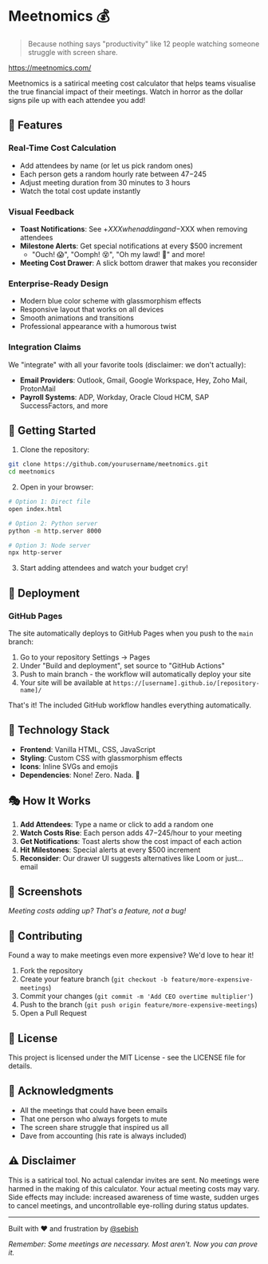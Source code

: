 # Meetnomics 💰

> Because nothing says "productivity" like 12 people watching someone struggle with screen share.

https://meetnomics.com/

Meetnomics is a satirical meeting cost calculator that helps teams visualise the true financial impact of their meetings. Watch in horror as the dollar signs pile up with each attendee you add!

## 🎯 Features

### Real-Time Cost Calculation
- Add attendees by name (or let us pick random ones)
- Each person gets a random hourly rate between $47-$245
- Adjust meeting duration from 30 minutes to 3 hours
- Watch the total cost update instantly

### Visual Feedback
- **Toast Notifications**: See +$XXX when adding and -$XXX when removing attendees
- **Milestone Alerts**: Get special notifications at every $500 increment
  - "Ouch! 😱", "Oomph! 😵", "Oh my lawd! 🤯" and more!
- **Meeting Cost Drawer**: A slick bottom drawer that makes you reconsider

### Enterprise-Ready Design
- Modern blue color scheme with glassmorphism effects
- Responsive layout that works on all devices
- Smooth animations and transitions
- Professional appearance with a humorous twist

### Integration Claims
We "integrate" with all your favorite tools (disclaimer: we don't actually):
- **Email Providers**: Outlook, Gmail, Google Workspace, Hey, Zoho Mail, ProtonMail
- **Payroll Systems**: ADP, Workday, Oracle Cloud HCM, SAP SuccessFactors, and more

## 🚀 Getting Started

1. Clone the repository:
```bash
git clone https://github.com/yourusername/meetnomics.git
cd meetnomics
```

2. Open in your browser:
```bash
# Option 1: Direct file
open index.html

# Option 2: Python server
python -m http.server 8000

# Option 3: Node server
npx http-server
```

3. Start adding attendees and watch your budget cry!

## 🚀 Deployment

### GitHub Pages

The site automatically deploys to GitHub Pages when you push to the `main` branch:

1. Go to your repository Settings → Pages
2. Under "Build and deployment", set source to "GitHub Actions"
3. Push to main branch - the workflow will automatically deploy your site
4. Your site will be available at `https://[username].github.io/[repository-name]/`

That's it! The included GitHub workflow handles everything automatically.

## 🎨 Technology Stack

- **Frontend**: Vanilla HTML, CSS, JavaScript
- **Styling**: Custom CSS with glassmorphism effects
- **Icons**: Inline SVGs and emojis
- **Dependencies**: None! Zero. Nada. 🎉

## 🎭 How It Works

1. **Add Attendees**: Type a name or click to add a random one
2. **Watch Costs Rise**: Each person adds $47-$245/hour to your meeting
3. **Get Notifications**: Toast alerts show the cost impact of each action
4. **Hit Milestones**: Special alerts at every $500 increment
5. **Reconsider**: Our drawer UI suggests alternatives like Loom or just... email

## 📸 Screenshots

_Meeting costs adding up? That's a feature, not a bug!_

## 🤝 Contributing

Found a way to make meetings even more expensive? We'd love to hear it!

1. Fork the repository
2. Create your feature branch (`git checkout -b feature/more-expensive-meetings`)
3. Commit your changes (`git commit -m 'Add CEO overtime multiplier'`)
4. Push to the branch (`git push origin feature/more-expensive-meetings`)
5. Open a Pull Request

## 📝 License

This project is licensed under the MIT License - see the LICENSE file for details.

## 🙏 Acknowledgments

- All the meetings that could have been emails
- That one person who always forgets to mute
- The screen share struggle that inspired us all
- Dave from accounting (his rate is always included)

## ⚠️ Disclaimer

This is a satirical tool. No actual calendar invites are sent. No meetings were harmed in the making of this calculator. Your actual meeting costs may vary. Side effects may include: increased awareness of time waste, sudden urges to cancel meetings, and uncontrollable eye-rolling during status updates.

---

Built with ❤️ and frustration by [@sebish](https://x.com/sebish)

_Remember: Some meetings are necessary. Most aren't. Now you can prove it._